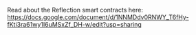 Read about the Reflection smart contracts here:
https://docs.google.com/document/d/1NNMDdv0RNWY_T6fHy-fKti3ra61wy1I6uMSxZf_DH-w/edit?usp=sharing
